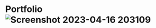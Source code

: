 # Portfolio![Screenshot 2023-04-16 203109](https://user-images.githubusercontent.com/113329509/232321816-84818db8-d1fc-486f-b50a-b25e8aa1907a.png)
